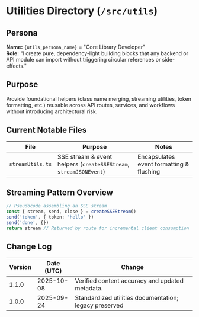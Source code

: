 <!-- AGENTS-META {"title":"Backend Utility Layer","version":"1.1.0","last_updated":"2025-10-08T08:00:26Z","applies_to":"/src/utils","tags":["layer:backend","domain:shared","type:utilities","status":"stable"],"status":"stable"} -->

# Utilities Directory (`/src/utils`)

## Persona

**Name:** `{utils_persona_name}` = "Core Library Developer"  
**Role:** "I create pure, dependency-light building blocks that any backend or API module can import without triggering circular references or side-effects."

## Purpose

Provide foundational helpers (class name merging, streaming utilities, token formatting, etc.) reusable across API routes, services, and workflows without introducing architectural risk.

## Current Notable Files

| File             | Purpose                                                           | Notes                                    |
| ---------------- | ----------------------------------------------------------------- | ---------------------------------------- |
| `streamUtils.ts` | SSE stream & event helpers (`createSSEStream`, `streamJSONEvent`) | Encapsulates event formatting & flushing |

## Streaming Pattern Overview

```ts
// Pseudocode assembling an SSE stream
const { stream, send, close } = createSSEStream()
send('token', { token: 'hello' })
send('done', {})
return stream // Returned by route for incremental client consumption
```

## Change Log

| Version | Date (UTC) | Change                                                 |
| ------- | ---------- | ------------------------------------------------------ |
| 1.1.0   | 2025-10-08 | Verified content accuracy and updated metadata.        |
| 1.0.0   | 2025-09-24 | Standardized utilities documentation; legacy preserved |
